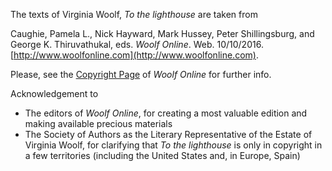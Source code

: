 The texts of Virginia Woolf, *To the lighthouse* are taken from

Caughie, Pamela L., Nick Hayward, Mark Hussey, Peter Shillingsburg, and George K. Thiruvathukal, eds. *Woolf Online*. Web. 10/10/2016. [http://www.woolfonline.com](http://www.woolfonline.com).

Please, see the [Copyright Page](http://www.woolfonline.com/?node=about/copyright) of *Woolf Online* for further info.

Acknowledgement to 
- The editors of *Woolf Online*, for creating a most valuable edition and making available precious materials
- The Society of Authors as the Literary Representative of the Estate of Virginia Woolf, for clarifying that *To the lighthouse* is only in copyright in a few territories (including the United States and, in Europe, Spain)

